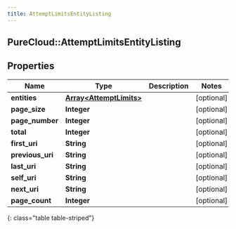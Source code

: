 ```yaml
---
title: AttemptLimitsEntityListing
---
```

## PureCloud::AttemptLimitsEntityListing

## Properties

|Name | Type | Description | Notes|
|------------ | ------------- | ------------- | -------------|
| **entities** | [**Array&lt;AttemptLimits&gt;**](AttemptLimits.html) |  | [optional] |
| **page_size** | **Integer** |  | [optional] |
| **page_number** | **Integer** |  | [optional] |
| **total** | **Integer** |  | [optional] |
| **first_uri** | **String** |  | [optional] |
| **previous_uri** | **String** |  | [optional] |
| **last_uri** | **String** |  | [optional] |
| **self_uri** | **String** |  | [optional] |
| **next_uri** | **String** |  | [optional] |
| **page_count** | **Integer** |  | [optional] |
{: class="table table-striped"}


